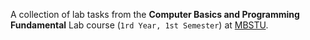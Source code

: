 A collection of lab tasks from the **Computer Basics and Programming Fundamental**  Lab course (`1rd Year, 1st Semester`) at [MBSTU](https://mbstu.ac.bd/).
